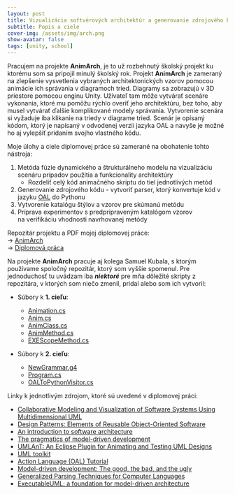 ```yaml
---
layout: post
title: Vizualizácia softvérových architektúr a generovanie zdrojového kódu
subtitle: Popis a ciele
cover-img: /assets/img/arch.png
show-avatar: false
tags: [unity, school]
---
```

Pracujem na projekte **AnimArch**, je to už rozbehnutý školský projekt ku ktorému som sa pripojil minulý školský rok. Projekt **AnimArch** je zameraný na zlepšenie vysvetlenia vybraných architektonických vzorov pomocou animácie ich správania v diagramoch tried. Diagramy sa zobrazujú v 3D priestore pomocou enginu Unity. Užívateľ tam môže vytvárať scenáre vykonania, ktoré mu pomôžu rýchlo overiť jeho architektúru, bez toho, aby musel vytvárať ďalšie komplikované modely správania. Vytvorenie scenára si vyžaduje iba klikanie na triedy v diagrame tried. Scenár je opísaný kódom, ktorý je napísaný v odvodenej verzii jazyka OAL a navyše je možné ho aj vylepšiť pridaním svojho vlastného kódu.

Moje úlohy a ciele diplomovej práce sú zamerané na obohatenie tohto nástroja:
1. Metóda fúzie dynamického a štrukturálneho modelu na vizualizáciu scenáru prípadov použitia a funkcionality architektúry
    - Rozdeliť celý kód animačného skriptu do tiel jednotlivých metód
3. Generovanie zdrojového kódu - vytvoriť parser, ktorý konvertuje kód v jazyku [OAL](https://xtuml.org/learn/action-language-tutorial/) do Pythonu
4. Vytvorenie katalógu štýlov a vzorov pre skúmanú metódu
5. Príprava experimentov s predpripraveným katalógom vzorov na verifikáciu vhodnosti navrhovanej metódy

Repozitár projektu a PDF mojej diplomovej práce:
<br/> -> [AnimArch](https://github.com/Zuvix/DPAnimArch) 
<br/> -> [Diplomová práca](https://github.com/Zuvix/DPAnimArch/blob/main/Diplomov%C3%A1%20pr%C3%A1ca%20-%20Filip%20Nov%C3%A1k.pdf)

Na projekte **AnimArch** pracuje aj kolega Samuel Kubala, s ktorým používame spoločný repozitár, ktorý som vyššie spomenul. Pre jednoduchosť tu uvádzam iba ***niektoré*** pre mňa dôležité skripty z repozitára, v ktorých som niečo zmenil, pridal alebo som ich vytvoril:
- Súbory k **1. cieľu**:
  - [Animation.cs](https://github.com/Zuvix/DPAnimArch/blob/main/UnityProjectDP/Assets/Scripts/Visualization/Animation/Animation.cs)
  - [Anim.cs](https://github.com/Zuvix/DPAnimArch/blob/main/UnityProjectDP/Assets/Scripts/Visualization/Animation/Anim.cs)
  - [AnimClass.cs](https://github.com/Zuvix/DPAnimArch/blob/main/UnityProjectDP/Assets/Scripts/Visualization/Animation/AnimClass.cs)
  - [AnimMethod.cs](https://github.com/Zuvix/DPAnimArch/blob/main/UnityProjectDP/Assets/Scripts/Visualization/Animation/AnimMethod.cs)
  - [EXEScopeMethod.cs](https://github.com/Zuvix/DPAnimArch/blob/main/UnityProjectDP/Assets/Scripts/AnimationControl/EXEScopeMethod.cs)

- Súbory k **2. cieľu**:
  - [NewGrammar.g4](https://github.com/Zuvix/DPAnimArch/blob/main/ProgramOALToPython/ConsoleApp1/NewGrammar.g4)
  - [Program.cs](https://github.com/Zuvix/DPAnimArch/blob/main/ProgramOALToPython/ConsoleApp1/ConsoleApp1/Program.cs)
  - [OALToPythonVisitor.cs](https://github.com/Zuvix/DPAnimArch/blob/main/ProgramOALToPython/ConsoleApp1/ConsoleApp1/OALToPythonVisitor.cs)

Linky k jednotlivým zdrojom, ktoré sú uvedené v diplomovej práci:
- [Collaborative Modeling and Visualization of Software Systems Using Multidimensional UML](https://www.researchgate.net/profile/Ivan-Polasek/publication/320832684_Collaborative_Modeling_and_Visualization_of_Software_Systems_Using_Multidimensional_UML/links/5aa8f9a6aca2726f41b1fd7a/Collaborative-Modeling-and-Visualization-of-Software-Systems-Using-Multidimensional-UML.pdf)
- [Design Patterns: Elements of Reusable Object-Oriented Software](https://github.com/TushaarGVS/Design-Patterns-Mentorship/blob/master/Erich%20Gamma%2C%20Richard%20Helm%2C%20Ralph%20Johnson%2C%20John%20M.%20Vlissides-Design%20Patterns_%20Elements%20of%20Reusable%20Object-Oriented%20Software%20%20-Addison-Wesley%20Professional%20(1994).pdf)
- [An introduction to software architecture](https://userweb.cs.txstate.edu/~rp31/papers/intro_softarch.pdf)
- [The pragmatics of model-driven development](http://staffwww.dcs.shef.ac.uk/people/A.Simons/remodel/papers/SelicPragmatics.pdf)
- [UMLAnT: An Eclipse Plugin for Animating and Testing UML Designs](https://www.researchgate.net/profile/Michael-Hamilton-5/publication/221107957_UMLAnT_an_Eclipse_plugin_for_animating_and_testing_UML_designs/links/591a33caaca2722d7cfe80d5/UMLAnT-an-Eclipse-plugin-for-animating-and-testing-UML-designs.pdf)
- [UML toolkit](http://213.230.96.51:8090/files/ebooks/Ilmiy-texnologik%20kitoblar/Eriksson%20H.-E.,%20Penker%20M.,%20Lyons%20B.%20-%20UML%202%20Toolkit(2003)(511).pdf)
- [Action Language (OAL) Tutorial](https://xtuml.org/learn/action-language-tutorial/)
- [Model-driven development: The good, the bad, and the ugly](https://citeseerx.ist.psu.edu/viewdoc/download?doi=10.1.1.84.5746&rep=rep1&type=pdf)
- [Generalized Parsing Techniques for Computer Languages](http://citeseerx.ist.psu.edu/viewdoc/download?doi=10.1.1.89.5020&rep=rep1&type=pdf)
- [ExecutableUML: a foundation for model-driven architecture](http://ptgmedia.pearsoncmg.com/images/0201748045/samplechapter/mellorch01.pdf)

